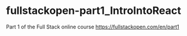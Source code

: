 # fullstackopen-part1_IntroIntoReact
Part 1 of the Full Stack online course https://fullstackopen.com/en/part1
